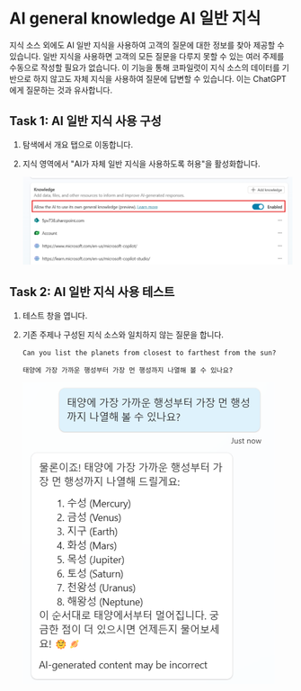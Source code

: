 # AI general knowledge AI 일반 지식

지식 소스 외에도 AI 일반 지식을 사용하여 고객의 질문에 대한 정보를 찾아
제공할 수 있습니다. 일반 지식을 사용하면 고객의 모든 질문을 다루지 못할
수 있는 여러 주제를 수동으로 작성할 필요가 없습니다. 이 기능을 통해
코파일럿이 지식 소스의 데이터를 기반으로 하지 않고도 자체 지식을
사용하여 질문에 답변할 수 있습니다. 이는 ChatGPT에게 질문하는 것과
유사합니다.

## Task 1: AI 일반 지식 사용 구성

1. 탐색에서 개요 탭으로 이동합니다.

2. 지식 영역에서 \"AI가 자체 일반 지식을 사용하도록 허용\"을 활성화합니다.

   <img src="./images/image19-1.png" >

## Task 2: AI 일반 지식 사용 테스트

1.  테스트 창을 엽니다.

2.  기존 주제나 구성된 지식 소스와 일치하지 않는 질문을 합니다.

    ```
    Can you list the planets from closest to farthest from the sun?
    ```
    ```
    태양에 가장 가까운 행성부터 가장 먼 행성까지 나열해 볼 수 있나요?
    ```

    <img src="./images/image19.png" >
